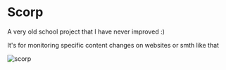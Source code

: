 # Scorp
A very old school project that I have never improved :)

It's for monitoring specific content changes on websites or smth like that

![scorp](https://github.com/FlameLine/Scorp/assets/62658287/7159c299-7504-4c02-8895-b44aeef7358b)
